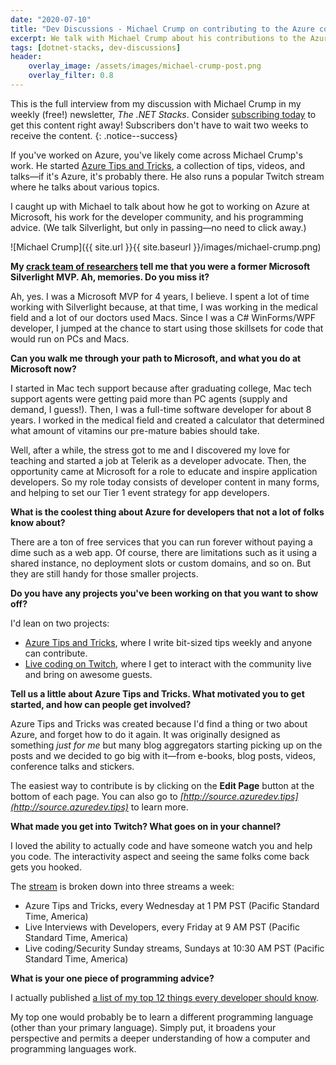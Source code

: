```yaml
---
date: "2020-07-10"
title: "Dev Discussions - Michael Crump on contributing to the Azure community"
excerpt: We talk with Michael Crump about his contributions to the Azure community!
tags: [dotnet-stacks, dev-discussions]
header:
    overlay_image: /assets/images/michael-crump-post.png
    overlay_filter: 0.8
---
```


This is the full interview from my discussion with Michael Crump in my weekly (free!) newsletter, *The .NET Stacks*. Consider [subscribing today](https://dotnetstacks.com/register) to get this content right away! Subscribers don't have to wait two weeks to receive the content.
{: .notice--success}

If you've worked on Azure, you've likely come across Michael Crump's work. He started [Azure Tips and Tricks](http://azuredev.tips), a collection of tips, videos, and talks—if it's Azure, it's probably there. He also runs a popular Twitch stream where he talks about various topics.

I caught up with Michael to talk about how he got to working on Azure at Microsoft, his work for the developer community, and his programming advice. (We talk Silverlight, but only in passing—no need to click away.)

![Michael Crump]({{ site.url }}{{ site.baseurl }}/images/michael-crump.png)

**My [crack team of researchers](https://google.com) tell me that you were a former Microsoft Silverlight MVP. Ah, memories. Do you miss it?**

Ah, yes. I was a Microsoft MVP for 4 years, I believe. I spent a lot of time working with Silverlight because, at that time, I was working in the medical field and a lot of our doctors used Macs. Since I was a C# WinForms/WPF developer, I jumped at the chance to start using those skillsets for code that would run on PCs and Macs.

**Can you walk me through your path to Microsoft, and what you do at Microsoft now?**

I started in Mac tech support because after graduating college, Mac tech support agents were getting paid more than PC agents (supply and demand, I guess!). Then, I was a full-time software developer for about 8 years. I worked in the medical field and created a calculator that determined what amount of vitamins our pre-mature babies should take.

Well, after a while, the stress got to me and I discovered my love for teaching and started a job at Telerik as a developer advocate. Then, the opportunity came at Microsoft for a role to educate and inspire application developers. So my role today consists of developer content in many forms, and helping to set our Tier 1 event strategy for app developers.

**What is the coolest thing about Azure for developers that not a lot of folks know about?**

There are a ton of free services that you can run forever without paying a dime such as a web app. Of course, there are limitations such as it using a shared instance, no deployment slots or custom domains, and so on. But they are still handy for those smaller projects.

**Do you have any projects you've been working on that you want to show off?**

I'd lean on two projects:

- [Azure Tips and Tricks](http://azuredev.tips/), where I write bit-sized tips weekly and anyone can contribute.  
- [Live coding on Twitch](https://twitch.tv/mbcrump), where I get to interact with the community live and bring on awesome guests.

**Tell us a little about Azure Tips and Tricks. What motivated you to get started, and how can people get involved?**

Azure Tips and Tricks was created because I'd find a thing or two about Azure, and forget how to do it again. It was originally designed as something *just for me* but many blog aggregators starting picking up on the posts and we decided to go big with it—from e-books, blog posts, videos, conference talks and stickers.

The easiest way to contribute is by clicking on the **Edit Page** button at the bottom of each page. You can also go to *[http://source.azuredev.tips](http://source.azuredev.tips)* to learn more.

**What made you get into Twitch? What goes on in your channel?**

I loved the ability to actually code and have someone watch you and help you code. The interactivity aspect and seeing the same folks come back gets you hooked.

The [stream](https://twitch.tv/mbcrump) is broken down into three streams a week:

- Azure Tips and Tricks, every Wednesday at 1 PM PST (Pacific Standard Time, America)
- Live Interviews with Developers, every Friday at 9 AM PST (Pacific Standard Time, America)
- Live coding/Security Sunday streams, Sundays at 10:30 AM PST (Pacific Standard Time, America)

**What is your one piece of programming advice?**

I actually published [a list of my top 12 things every developer should know](https://dev.to/mbcrump/12-things-every-software-developer-should-be-doing-in-2020-5hbp).

My top one would probably be to learn a different programming language (other than your primary language). Simply put, it broadens your perspective and permits a deeper understanding of how a computer and programming languages work.
